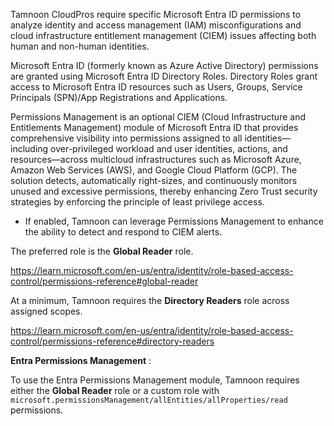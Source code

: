 Tamnoon CloudPros require specific Microsoft Entra ID permissions to analyze identity and access management (IAM) misconfigurations and cloud infrastructure entitlement management (CIEM) issues affecting both human and non-human identities. 

Microsoft Entra ID (formerly known as Azure Active Directory) permissions are granted using Microsoft Entra ID Directory Roles. Directory Roles grant access to Microsoft Entra ID resources such as Users, Groups, Service Principals (SPN)/App Registrations and Applications.

Permissions Management is an optional CIEM (Cloud Infrastructure and Entitlements Management) module of Microsoft Entra ID that provides comprehensive visibility into permissions assigned to all identities—including over-privileged workload and user identities, actions, and resources—across multicloud infrastructures such as Microsoft Azure, Amazon Web Services (AWS), and Google Cloud Platform (GCP). The solution detects, automatically right-sizes, and continuously monitors unused and excessive permissions, thereby enhancing Zero Trust security strategies by enforcing the principle of least privilege access.
- If enabled, Tamnoon can leverage Permissions Management to enhance the ability to detect and respond to CIEM alerts.

The preferred role is the **Global Reader** role.

https://learn.microsoft.com/en-us/entra/identity/role-based-access-control/permissions-reference#global-reader

At a minimum, Tamnoon requires the **Directory Readers** role across assigned scopes. 

https://learn.microsoft.com/en-us/entra/identity/role-based-access-control/permissions-reference#directory-readers

**Entra Permissions Management** :

To use the Entra Permissions Management module, Tamnoon requires either the **Global Reader** role or a custom role with `microsoft.permissionsManagement/allEntities/allProperties/read` permissions.

